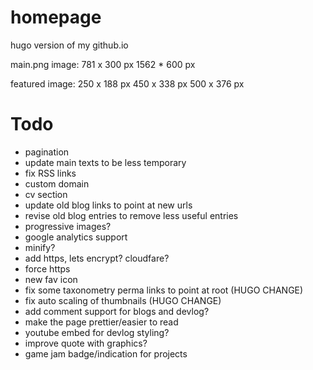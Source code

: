 # homepage
hugo version of my github.io

main.png image:
781 x 300 px
1562 * 600 px

featured image:
250 x 188 px
450 x 338 px
500 x 376 px

# Todo
 * pagination
 * update main texts to be less temporary
 * fix RSS links
 * custom domain
 * cv section
 * update old blog links to point at new urls
 * revise old blog entries to remove less useful entries
 * progressive images?
 * google analytics support
 * minify?
 * add https, lets encrypt? cloudfare?
 * force https
 * new fav icon
 * fix some taxonometry perma links to point at root (HUGO CHANGE)
 * fix auto scaling of thumbnails (HUGO CHANGE)
 * add comment support for blogs and devlog?
 * make the page prettier/easier to read
 * youtube embed for devlog styling?
 * improve quote with graphics?
 * game jam badge/indication for projects
